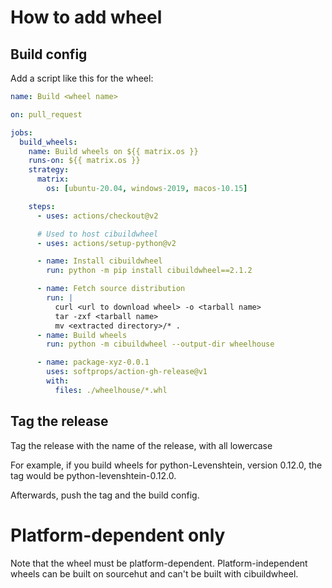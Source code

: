 # How to add wheel

## Build config

Add a script like this for the wheel:

```yaml
name: Build <wheel name>

on: pull_request

jobs:
  build_wheels:
    name: Build wheels on ${{ matrix.os }}
    runs-on: ${{ matrix.os }}
    strategy:
      matrix:
        os: [ubuntu-20.04, windows-2019, macos-10.15]

    steps:
      - uses: actions/checkout@v2

      # Used to host cibuildwheel
      - uses: actions/setup-python@v2

      - name: Install cibuildwheel
        run: python -m pip install cibuildwheel==2.1.2

      - name: Fetch source distribution
        run: |
          curl <url to download wheel> -o <tarball name>
          tar -zxf <tarball name>
          mv <extracted directory>/* .
      - name: Build wheels
        run: python -m cibuildwheel --output-dir wheelhouse

      - name: package-xyz-0.0.1
        uses: softprops/action-gh-release@v1
        with:
          files: ./wheelhouse/*.whl
```

## Tag the release

Tag the release with the name of the release, with all lowercase

For example, if you build wheels for python-Levenshtein, version 0.12.0, the
tag would be python-levenshtein-0.12.0.

Afterwards, push the tag and the build config.

# Platform-dependent only

Note that the wheel must be platform-dependent.  Platform-independent wheels
can be built on sourcehut and can't be built with cibuildwheel.

